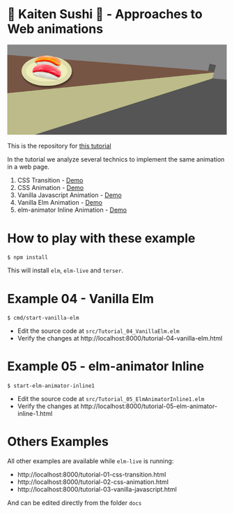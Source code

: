 # 🍣 Kaiten Sushi 🍣 - Approaches to Web animations

<img src="docs/images/sushi.png">

This is the repository for [this tutorial](https://dev.to/lucamug/kaiten-sushi-approaches-to-web-animations-306k)

In the tutorial we analyze several technics to implement the same animation in a web page.

1. CSS Transition                - [Demo](https://lucamug.github.io/kaiten-sushi/tutorial-01-css-transition.html)
2. CSS Animation                 - [Demo](https://lucamug.github.io/kaiten-sushi/tutorial-02-css-animation.html)
3. Vanilla Javascript Animation  - [Demo](https://lucamug.github.io/kaiten-sushi/tutorial-03-vanilla-javascript.html)
4. Vanilla Elm Animation         - [Demo](https://lucamug.github.io/kaiten-sushi/tutorial-04-vanilla-elm.html)
5. elm-animator Inline Animation - [Demo](https://lucamug.github.io/kaiten-sushi/tutorial-05-elm-animator-inline-1.html)


# How to play with these example

```
$ npm install
```

This will install `elm`, `elm-live` and `terser`.


# Example 04 - Vanilla Elm

```
$ cmd/start-vanilla-elm
```

* Edit the source code at `src/Tutorial_04_VanillaElm.elm`
* Verify the changes at http://localhost:8000/tutorial-04-vanilla-elm.html

# Example 05 - elm-animator Inline

```
$ start-elm-animator-inline1
```

* Edit the source code at `src/Tutorial_05_ElmAnimatorInline1.elm`
* Verify the changes at http://localhost:8000/tutorial-05-elm-animator-inline-1.html

# Others Examples

All other examples are available while `elm-live` is running:

* http://localhost:8000/tutorial-01-css-transition.html
* http://localhost:8000/tutorial-02-css-animation.html
* http://localhost:8000/tutorial-03-vanilla-javascript.html

And can be edited directly from the folder `docs`
